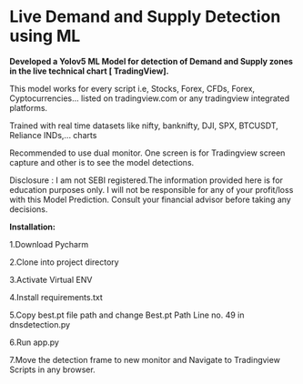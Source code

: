 # Live Demand and Supply Detection using ML

**Developed a Yolov5 ML Model for detection of Demand and Supply zones in the live technical chart [ TradingView].**

This model works for every script i.e, Stocks, Forex, CFDs, Forex, Cyptocurrencies... listed on tradingview.com or any tradingview integrated platforms.

Trained with real time datasets like nifty, banknifty, DJI, SPX, BTCUSDT, Reliance INDs,... charts

Recommended to use dual monitor. One screen is for Tradingview screen capture and other is to see the model detections.

Disclosure : I am not SEBI registered.The information provided here is for education purposes only. I will not be responsible for any of your profit/loss with this Model Prediction. Consult your financial advisor before taking any decisions.

**Installation:**

1.Download Pycharm

2.Clone into project directory

3.Activate Virtual ENV

4.Install requirements.txt

5.Copy best.pt file path and change Best.pt Path Line no. 49 in dnsdetection.py

6.Run app.py

7.Move the detection frame to new monitor and Navigate to Tradingview Scripts in any browser.



